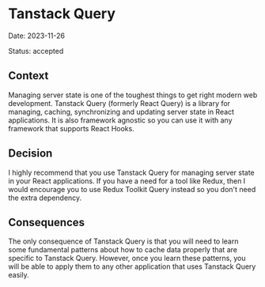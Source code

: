 # Tanstack Query

Date: 2023-11-26

Status: accepted

## Context

Managing server state is one of the toughest things to get right modern web development. Tanstack Query (formerly React Query) is a library for managing, caching, synchronizing and updating server state in React applications. It is also framework agnostic so you can use it with any framework that supports React Hooks.

## Decision

I highly recommend that you use Tanstack Query for managing server state in your React applications. If you have a need for a tool like Redux, then I would encourage you to use Redux Toolkit Query instead so you don't need the extra dependency.

## Consequences

The only consequence of Tanstack Query is that you will need to learn some fundamental patterns about how to cache data properly that are specific to Tanstack Query. However, once you learn these patterns, you will be able to apply them to any other application that uses Tanstack Query easily.
